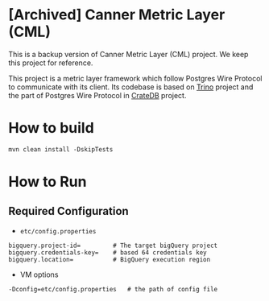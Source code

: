 # [Archived] Canner Metric Layer (CML)

This is a backup version of Canner Metric Layer (CML) project. We keep this project for reference.

This project is a metric layer framework which follow Postgres Wire Protocol to communicate with its client.
Its codebase is based on [Trino](https://github.com/trinodb/trino) project and the part of
Postgres Wire Protocol in [CrateDB](https://github.com/crate/crate) project.

# How to build

```dtd
mvn clean install -DskipTests
```

# How to Run

## Required Configuration

- `etc/config.properties`

```text
bigquery.project-id=         # The target bigQuery project
bigquery.credentials-key=    # based 64 credentials key
bigquery.location=           # BigQuery execution region
```

- VM options

```text
-Dconfig=etc/config.properties   # the path of config file
```

